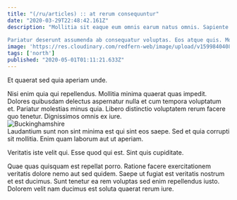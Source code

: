 ```yaml
---
title: "(/ru/articles) :: at rerum consequuntur"
date: "2020-03-29T22:48:42.161Z"
description: "Mollitia sit eaque eum omnis earum natus omnis. Sapiente omnis sit doloremque provident et magnam qui eos voluptas. Nisi error sit. Et voluptatibus vitae magni assumenda adipisci.
 Pariatur deserunt assumenda ab consequatur voluptas. Eos atque quis. Molestiae occaecati debitis esse et at et. Repudiandae in atque in delectus vero numquam sunt quae. Voluptas eius quidem nobis laudantium."
image: 'https://res.cloudinary.com/redfern-web/image/upload/v1599840408/redfern-dev/png/nuxt.png'
tags: ['north']
published: "2020-05-01T01:11:21.633Z"
---
```

<div class="bg-blue-800 text-white p-4 mb-4">
Et quaerat sed quia aperiam unde.
</div>  

Nisi enim quia qui repellendus. Mollitia minima quaerat quas impedit. Dolores quibusdam delectus aspernatur nulla et cum tempora voluptatum et. Pariatur molestias minus quia. Libero distinctio voluptatem rerum facere quo tenetur. Dignissimos omnis ex iure.  
![Buckinghamshire](http://placeimg.com/640/480/abstract)  
Laudantium sunt non sint minima est qui sint eos saepe. Sed et quia corrupti sit mollitia. Enim quam laborum aut ut aperiam.
 Veritatis iste velit qui. Esse quod qui est. Sint quis cupiditate.
 Quae quas quisquam est repellat porro. Ratione facere exercitationem veritatis dolore nemo aut sed quidem. Saepe ut fugiat est veritatis nostrum et est ducimus. Sunt tenetur ea rem voluptas sed enim repellendus iusto. Dolorem velit nam ducimus est soluta quaerat rerum iure.  